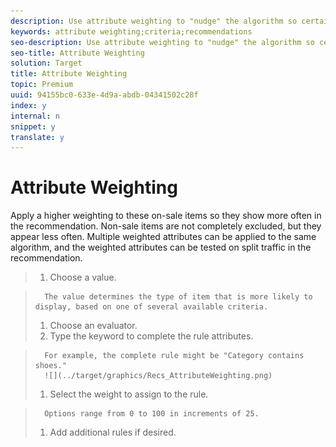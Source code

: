 ```yaml
---
description: Use attribute weighting to "nudge" the algorithm so certain items are more likely to be shown. Marketers can influence the algorithm based on important description or metadata about the content catalog.
keywords: attribute weighting;criteria;recommendations
seo-description: Use attribute weighting to "nudge" the algorithm so certain items are more likely to be shown. Marketers can influence the algorithm based on important description or metadata about the content catalog.
seo-title: Attribute Weighting
solution: Target
title: Attribute Weighting
topic: Premium
uuid: 94155bc0-633e-4d9a-abdb-04341502c28f
index: y
internal: n
snippet: y
translate: y
---
```


# Attribute Weighting

Apply a higher weighting to these on-sale items so they show more often in the recommendation. Non-sale items are not completely excluded, but they appear less often. Multiple weighted attributes can be applied to the same algorithm, and the weighted attributes can be tested on split traffic in the recommendation.
>1. Choose a value.

>       The value determines the type of item that is more likely to display, based on one of several available criteria.
>1. Choose an evaluator.
>1. Type the keyword to complete the rule attributes.

>       For example, the complete rule might be "Category contains shoes."
>       ![](../target/graphics/Recs_AttributeWeighting.png) 
>1. Select the weight to assign to the rule.

>       Options range from 0 to 100 in increments of 25.
>1. Add additional rules if desired.
